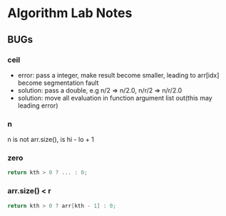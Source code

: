 # Algorithm Lab Notes

## BUGs

### ceil

*   error: pass a integer, make result become smaller, leading to arr[idx] become segmentation fault
*   solution: pass a double, e.g n/2 => n/2.0, n/r/2 => n/r/2.0
*   solution: move all evaluation in function argument list out(this may leading error)

### n

n is not arr.size(), is hi - lo + 1

### zero

```cpp
return kth > 0 ? ... : 0;
```

### arr.size() < r

```cpp
return kth > 0 ? arr[kth - 1] : 0;
```
